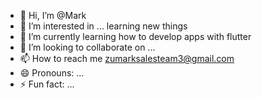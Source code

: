 - 👋 Hi, I’m @Mark
- 👀 I’m interested in ... learning new things
- 🌱 I’m currently learning how to develop apps with flutter
- 💞️ I’m looking to collaborate on ...
- 📫 How to reach me zumarksalesteam3@gmail.com
- 😄 Pronouns: ...
- ⚡ Fun fact: ...

<!---
Zumark256/Zumark256 is a ✨ special ✨ repository because its `README.md` (this file) appears on your GitHub profile.
You can click the Preview link to take a look at your changes.
--->
